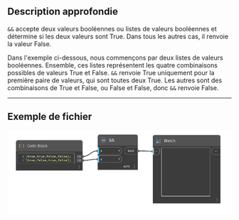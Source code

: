 ## Description approfondie
`&&` accepte deux valeurs booléennes ou listes de valeurs booléennes et détermine si les deux valeurs sont True. Dans tous les autres cas, il renvoie la valeur False.

Dans l'exemple ci-dessous, nous commençons par deux listes de valeurs booléennes. Ensemble, ces listes représentent les quatre combinaisons possibles de valeurs True et False. `&&` renvoie True uniquement pour la première paire de valeurs, qui sont toutes deux True. Les autres sont des combinaisons de True et False, ou False et False, donc `&&` renvoie False.
___
## Exemple de fichier

![&&](./&&_img.jpg)

